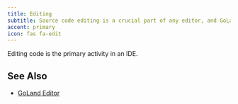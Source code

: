 ```yaml
---
title: Editing
subtitle: Source code editing is a crucial part of any editor, and GoLand's editor has some useful features to assist you while being out of your way
accent: primary
icon: fas fa-edit
---
```


Editing code is the primary activity in an IDE.

## See Also

- [GoLand Editor](https://www.jetbrains.com/help/go/editor-guided-tour.html)

